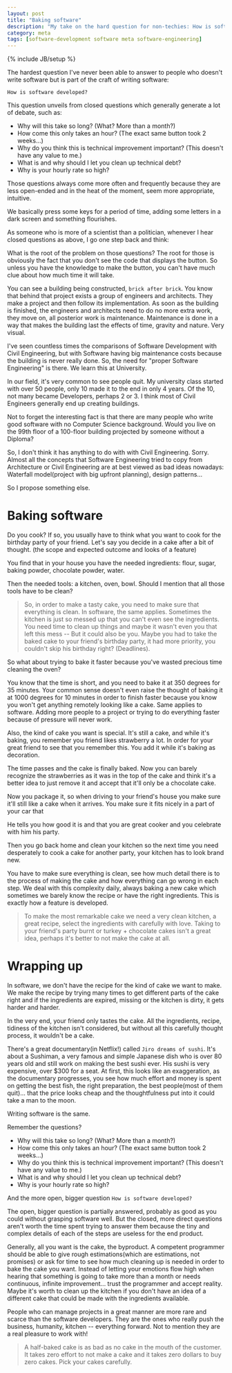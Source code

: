 ```yaml
---
layout: post
title: "Baking software"
description: "My take on the hard question for non-techies: How is software developed?"
category: meta
tags: [software-development software meta software-engineering]
---
```

{% include JB/setup %}

The hardest question I've never been able to answer to people who doesn't write software but is part of the craft of writing software:

`How is software developed?`

This question unveils from closed questions which generally generate a lot of debate, such as:

- Why will this take so long? (What? More than a month?)
- How come this only takes an hour? (The exact same button took 2 weeks...)
- Why do you think this is technical improvement important? (This doesn't have any value to me.) 
- What is and why should I let you clean up technical debt?
- Why is your hourly rate so high?

Those questions always come more often and frequently because they are less open-ended and in the heat of the moment, seem more appropriate, intuitive.

We basically press some keys for a period of time, adding some letters in a dark screen and something flourishes.

As someone who is more of a scientist than a politician, whenever I hear closed questions as above, I go one step back and think:

What is the root of the problem on those questions? The root for those is obviously the fact that you don't see the code that displays the button. So unless you have the knowledge to make the button, you can't have much clue about how much time it will take.

You can see a building being constructed, `brick after brick`. You know that behind that project exists a group of engineers and architects. They make a project and then follow its implementation. As soon as the building is finished, the engineers and architects need to do no more extra work, they move on, all posterior work is maintenance. Maintenance is done in a way that makes the building last the effects of time, gravity and nature. Very visual. 

I've seen countless times the comparisons of Software Development with Civil Engineering, but with Software having big maintenance costs because the building is never really done. So, the need for "proper Software Engineering" is there. We learn this at University.

In our field, it's very common to see people quit. My university class started with over 50 people, only 10 made it to the end in only 4 years. Of the 10, not many became Developers, perhaps 2 or 3. I think most of  Civil Engineers generally end up creating buildings.

Not to forget the interesting fact is that there are many people who write good software with no Computer Science background. Would you live on the 99th floor of a 100-floor building projected by someone without a Diploma?

So, I don't think it has anything to do with with Civil Engineering. Sorry. Almost all the concepts that Software Engineering tried to copy from Architecture or Civil Engineering are at best viewed as bad ideas nowadays: Waterfall model(project with big upfront planning), design patterns...

So I propose something else.

# Baking software

Do you cook? If so, you usually have to think what you want to cook for the birthday party of your friend. Let's say you decide in a cake after a bit of thought. (the scope and expected outcome and looks of a feature)

You find that in your house you have the needed ingredients: flour, sugar, baking powder, chocolate powder, water.

Then the needed tools: a kitchen, oven, bowl. Should I mention that all those tools have to be clean?

> So, in order to make a tasty cake, you need to make sure that  everything is clean. In software, the same applies. Sometimes the kitchen is just so messed up that you can't even see the ingredients. You need time to clean up things and maybe it wasn't even you that left this mess -- But it could also be you. Maybe you had to take the baked cake to your friend's birthday party, it had more priority, you couldn't skip his birthday right? (Deadlines).

So what about trying to bake it faster because you've wasted precious time cleaning the oven?

You know that the time is short, and you need to bake it at 350 degrees for 35 minutes. Your common sense doesn't even raise the thought of baking it at 1000 degrees for 10 minutes in order to finish faster because you know you won't get anything remotely looking like a cake. Same applies to software. Adding more people to a project or trying to do everything faster because of pressure will never work.

Also, the kind of cake you want is special. It's still a cake, and while it's baking, you remember you friend likes strawberry a lot. In order for your great friend to see that you remember this. You add it while it's baking as decoration.

The time passes and the cake is finally baked. Now you can barely recognize the strawberries as it was in the top of the cake and think it's a better idea to just remove it and accept that it'll only be a chocolate cake.

Now you package it, so when driving to your friend's house you make sure it'll still like a cake when it arrives. You make sure it fits nicely in a part of your car that 

He tells you how good it is and that you are great cooker and you celebrate with him his party.

Then you go back home and clean your kitchen so the next time you need desperately to cook a cake for another party, your kitchen has to look brand new.

You have to make sure everything is clean, see how much detail there is to the process of making the cake and how everything can go wrong in each step. We deal with this complexity daily, always baking a new cake which sometimes we barely know the recipe or have the right ingredients. This is exactly how a feature is developed.

> To make the most remarkable cake we need a very clean kitchen, a great recipe, select the ingredients with carefully with love. Taking to your friend's party burnt or turkey + chocolate cakes isn't a great idea, perhaps it's better to not make the cake at all.

# Wrapping up

In software, we don't have the recipe for the kind of cake we want to make. We make the recipe by trying many times to get different parts of the cake right and if the ingredients are expired, missing or the kitchen is dirty, it gets harder and harder.

In the very end, your friend only tastes the cake. All the ingredients, recipe, tidiness of the kitchen isn't considered, but without all this carefully thought process, it wouldn't be a cake.

There's a great documentary(in Netflix!) called `Jiro dreams of sushi`. It's about a Sushiman, a very famous and simple Japanese dish who is over 80 years old and still work on making the best sushi ever. His sushi is very expensive, over $300 for a seat. At first, this looks like an exaggeration, as the documentary progresses, you see how much effort and money is spent on getting the best fish, the right preparation, the best people(most of them quit)... that the price looks cheap and the thoughtfulness put into it could take a man to the moon.

Writing software is the same.

Remember the questions?

- Why will this take so long? (What? More than a month?)
- How come this only takes an hour? (The exact same button took 2 weeks...)
- Why do you think this is technical improvement important? (This doesn't have any value to me.) 
- What is and why should I let you clean up technical debt?
- Why is your hourly rate so high?

And the more open, bigger question `How is software developed?`

The open, bigger question is partially answered, probably as good as you could without grasping software well. But the closed, more direct questions aren't worth the time spent trying to answer them because the tiny and complex details of each of the steps are useless for the end product.

Generally, all you want is the cake, the byproduct. A competent programmer should be able to give rough estimations(which are estimations, not promises) or ask for time to see how much cleaning up is needed in order to bake the cake you want. Instead of letting your emotions flow high when hearing that something is going to take more than a month or needs continuous, infinite improvement... trust the programmer and accept reality. Maybe it's worth to clean up the kitchen if you don't have an idea of a different cake that could be made with the ingredients available.

People who can manage projects in a great manner are more rare and scarce than the software developers. They are the ones who really push the business, humanity, kitchen -- everything forward. Not to mention they are a real pleasure to work with!

> A half-baked cake is as bad as no cake in the mouth of the customer. It takes zero effort to not make a cake and it takes zero dollars to buy zero cakes. Pick your cakes carefully.
